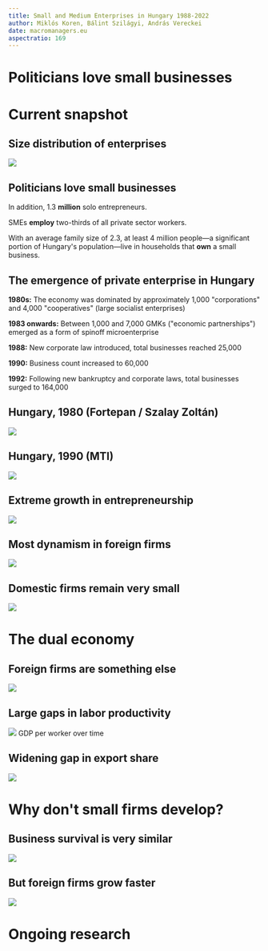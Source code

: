 ```yaml
---
title: Small and Medium Enterprises in Hungary 1988-2022
author: Miklós Koren, Bálint Szilágyi, András Vereckei
date: macromanagers.eu
aspectratio: 169
---
```


# Politicians love small businesses

# Current snapshot
## Size distribution of enterprises
![](fig/fig0.png)

## Politicians love small businesses
In addition, 1.3 **million** solo entrepreneurs.

SMEs **employ** two-thirds of all private sector workers. 

With an average family size of 2.3, at least 4 million people—a significant portion of Hungary's population—live in households that **own** a small business.

## The emergence of private enterprise in Hungary

**1980s:** The economy was dominated by approximately 1,000 "corporations" and 4,000 "cooperatives" (large socialist enterprises)

**1983 onwards:** Between 1,000 and 7,000 GMKs ("economic partnerships") emerged as a form of spinoff microenterprise

**1988:** New corporate law introduced, total businesses reached 25,000

**1990:** Business count increased to 60,000

**1992:** Following new bankruptcy and corporate laws, total businesses surged to 164,000


## Hungary, 1980 (Fortepan / Szalay Zoltán)
![](../2023-12-14-emc/fig/fortepan_198036.jpg)

## Hungary, 1990 (MTI)
![](../2023-12-14-emc/fig/tozsde.jpg)

## Extreme growth in entrepreneurship
![](fig/fig1a.png)

## Most dynamism in foreign firms
![](fig/fig1b.png)

## Domestic firms remain very small
![](fig/fig2.png)

# The dual economy
## Foreign firms are something else
![](fig/fig3a.png)

## Large gaps in labor productivity
![](fig/fig3b.png)
GDP per worker over time

## Widening gap in export share
![](fig/fig3c.png)

# Why don't small firms develop?
## Business survival is very similar
![](fig/fig4a.png)

## But foreign firms grow faster
![](fig/fig4b.png)

# Ongoing research

